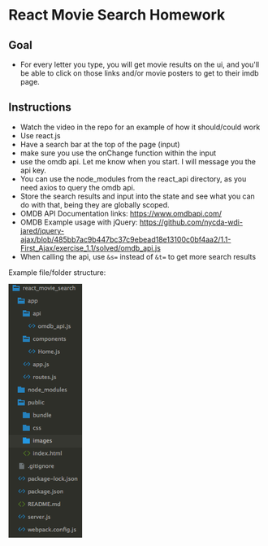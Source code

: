 # React Movie Search Homework

<h2>Goal</h2>

* For every letter you type, you will get movie results on the ui, and you'll be able to click on those links and/or movie posters to get to their imdb page.

<h2>Instructions</h2>

* Watch the video in the repo for an example of how it should/could work
* Use react.js
* Have a search bar at the top of the page (input)
* make sure you use the onChange function within the input
* use the omdb api. Let me know when you start. I will message you the api key.
* You can use the node_modules from the react_api directory, as you need axios to query the omdb api.
* Store the search results and input into the state and see what you can do with that, being they are globally scoped.
* OMDB API Documentation links: https://www.omdbapi.com/
* OMDB Example usage with jQuery: https://github.com/nycda-wdi-jared/jquery-ajax/blob/485bb7ac9b447bc37c9ebead18e13100c0bf4aa2/1.1-First_Ajax/exercise_1.1/solved/omdb_api.js
* When calling the api, use ```&s=``` instead of ```&t=``` to get more search results

Example file/folder structure:

![arch](./arch.png?raw=true "Arch")

